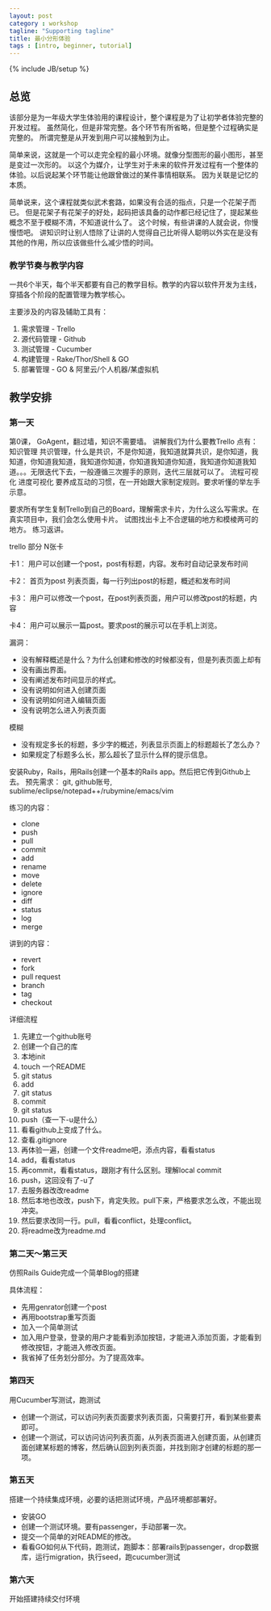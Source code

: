 ```yaml
---
layout: post
category : workshop
tagline: "Supporting tagline"
title: 最小分形体验
tags : [intro, beginner, tutorial]
---
```

{% include JB/setup %}

## 总览

该部分是为一年级大学生体验用的课程设计，整个课程是为了让初学者体验完整的开发过程。
虽然简化，但是非常完整。各个环节有所省略，但是整个过程确实是完整的。
所谓完整是从开发到用户可以接触到为止。

简单来说，这就是一个可以走完全程的最小环境。就像分型图形的最小图形，甚至是变过一次形的。
以这个为媒介，让学生对于未来的软件开发过程有一个整体的体验。以后说起某个环节能让他跟曾做过的某件事情相联系。
因为关联是记忆的本质。

简单说来，这个课程就类似武术套路，如果没有合适的指点，只是一个花架子而已。
但是花架子有花架子的好处，起码把该具备的动作都已经记住了，提起某些概念不至于模糊不清，不知道说什么了。
这个时候，有些讲课的人就会说，你慢慢悟吧。
讲知识时让别人悟除了让讲的人觉得自己比听得人聪明以外实在是没有其他的作用，所以应该做些什么减少悟的时间。

### 教学节奏与教学内容

一共6个半天，每个半天都要有自己的教学目标。教学的内容以软件开发为主线，穿插各个阶段的配置管理为教学核心。

主要涉及的内容及辅助工具有：

1. 需求管理 - Trello
2. 源代码管理 - Github
3. 测试管理 - Cucumber
4. 构建管理 - Rake/Thor/Shell & GO
5. 部署管理 - GO & 阿里云/个人机器/某虚拟机

## 教学安排

### 第一天


第0课， GoAgent，翻过墙，知识不需要墙。
讲解我们为什么要教Trello
点有：
  知识管理
  共识管理，什么是共识，不是你知道，我知道就算共识，是你知道，我知道，你知道我知道，我知道你知道，你知道我知道你知道，我知道你知道我知道。。。无限迭代下去，一般遵循三次握手的原则，迭代三层就可以了。
  流程可视化
  进度可视化
要养成互动的习惯，在一开始跟大家制定规则。要求听懂的举左手示意。

要求所有学生复制Trello到自己的Board，理解需求卡片，为什么这么写需求。在真实项目中，我们会怎么使用卡片。
试图找出卡上不合逻辑的地方和模棱两可的地方。
练习返讲。

trello 部分
N张卡

卡1：
   用户可以创建一个post，post有标题，内容。发布时自动记录发布时间

卡2：
   首页为post 列表页面，每一行列出post的标题，概述和发布时间

卡3：
   用户可以修改一个post，在post列表页面，用户可以修改post的标题，内容

卡4：
   用户可以展示一篇post。要求post的展示可以在手机上浏览。

漏洞：

   - 没有解释概述是什么？为什么创建和修改的时候都没有，但是列表页面上却有
   - 没有画出界面。
   - 没有阐述发布时间显示的样式。
   - 没有说明如何进入创建页面
   - 没有说明如何进入编辑页面
   - 没有说明怎么进入列表页面

模糊
   - 没有规定多长的标题，多少字的概述，列表显示页面上的标题超长了怎么办？
   - 如果规定了标题多么长，那么超长了显示什么样的提示信息。



安装Ruby，Rails，用Rails创建一个基本的Rails app。然后把它传到Github上去。
预先需求： git, github账号, sublime/eclipse/notepad++/rubymine/emacs/vim

练习的内容：

- clone
- push
- pull
- commit
- add
- rename
- move
- delete
- ignore
- diff
- status
- log
- merge

讲到的内容：

- revert
- fork
- pull request
- branch
- tag
- checkout

详细流程

1. 先建立一个github账号
1. 创建一个自己的库
1. 本地init
1. touch 一个README
1. git status
1. add
1. git status
1. commit
1. git status
1. push（查一下-u是什么）
1. 看看github上变成了什么。
1. 查看.gitignore
1. 再体验一遍，创建一个文件readme吧，添点内容，看看status
1. add，看看status
1. 再commit，看看status，跟刚才有什么区别。理解local commit
1. push，这回没有了-u了
1. 去服务器改改readme
1. 然后本地也改改，push下，肯定失败。pull下来，严格要求怎么改，不能出现冲突。
1. 然后要求改同一行。pull，看看conflict，处理conflict。
1. 将readme改为readme.md

### 第二天～第三天


仿照Rails Guide完成一个简单Blog的搭建

具体流程：

- 先用genrator创建一个post
- 再用bootstrap重写页面
- 加入一个简单测试
- 加入用户登录，登录的用户才能看到添加按钮，才能进入添加页面，才能看到修改按钮，才能进入修改页面。
- 我省掉了任务划分部分。为了提高效率。


### 第四天


用Cucumber写测试，跑测试

- 创建一个测试，可以访问列表页面要求列表页面，只需要打开，看到某些要素即可。
- 创建一个测试，可以访问访问列表页面，从列表页面进入创建页面，从创建页面创建某标题的博客，然后确认回到列表页面，并找到刚才创建的标题的那一项。

### 第五天


搭建一个持续集成环境，必要的话把测试环境，产品环境都部署好。

- 安装GO
- 创建一个测试环境。要有passenger，手动部署一次。
- 提交一个简单的对README的修改。
- 看看GO如何从下代码，跑测试，跑脚本：部署rails到passenger，drop数据库，运行migration，执行seed，跑cucumber测试


### 第六天

开始搭建持续交付环境





